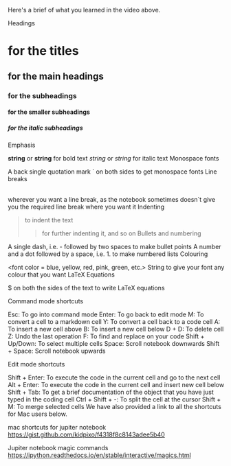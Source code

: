 Here's a brief of what you learned in the video above.

 

Headings

# for the titles
## for the main headings
### for the subheadings
#### for the smaller subheadings
##### for the italic subheadings
Emphasis

__string__ or **string** for bold text
_string_ or *string*  for italic text
Monospace fonts

A back single quotation mark ` on both sides to get monospace fonts
Line breaks

<br> wherever you want a line break, as the notebook sometimes doesn`t give you the required line break where you want it
Indenting

> to indent the text
>> for further indenting it, and so on
Bullets and numbering


A single dash, i.e. -  followed by two spaces to make bullet points
A number and a dot followed by a space, i.e. 1. to make numbered lists
Colouring

<font color = blue, yellow, red, pink, green, etc.> String </font> to give your font any colour that you want
LaTeX Equations

$ on both the sides of the text to write LaTeX equations

Command mode shortcuts

Esc: To go into command mode
Enter: To go back to edit mode
M: To convert a cell to a markdown cell
Y: To convert a cell back to a code cell
A: To insert a new cell above
B: To insert a new cell below
D + D: To delete cell
Z: Undo the last operation
F: To find and replace on your code
Shift + Up/Down: To select multiple cells
Space: Scroll notebook downwards
Shift + Space: Scroll notebook upwards

Edit mode shortcuts

Shift + Enter: To execute the code in the current cell and go to the next cell
Alt + Enter: To execute the code in the current cell and insert new cell below
Shift + Tab: To get a brief documentation of the object that you have just typed in the coding cell
Ctrl + Shift + -: To split the cell at the cursor
Shift + M: To merge selected cells
We have also provided a link to all the shortcuts for Mac users below.


mac shortcuts for jupiter notebook
https://gist.github.com/kidpixo/f4318f8c8143adee5b40

Jupiter notebook magic commands
https://ipython.readthedocs.io/en/stable/interactive/magics.html



